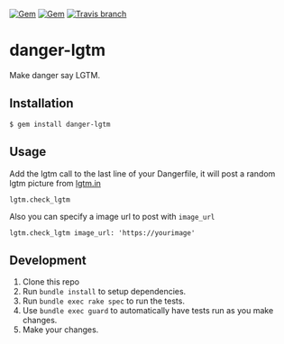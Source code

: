 [![Gem](https://img.shields.io/gem/v/danger-lgtm.svg)](https://rubygems.org/gems/danger-lgtm)
[![Gem](https://img.shields.io/gem/dtv/danger-lgtm.svg)](https://rubygems.org/gems/danger-lgtm)
[![Travis branch](https://img.shields.io/travis/leonhartX/danger-lgtm/master.svg)](https://travis-ci.org/leonhartX/danger-lgtm)
# danger-lgtm

Make danger say LGTM.

## Installation

    $ gem install danger-lgtm

## Usage

Add the lgtm call to the last line of your Dangerfile, it will post a random lgtm picture from [lgtm.in](https://lgtm.in)

    lgtm.check_lgtm 

Also you can specify a image url to post with `image_url`

    lgtm.check_lgtm image_url: 'https://yourimage'

## Development

1. Clone this repo
2. Run `bundle install` to setup dependencies.
3. Run `bundle exec rake spec` to run the tests.
4. Use `bundle exec guard` to automatically have tests run as you make changes.
5. Make your changes.
